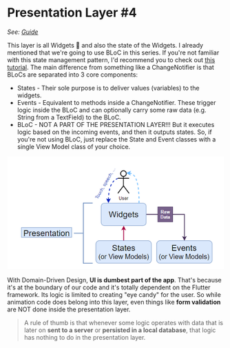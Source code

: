 # Presentation Layer #4

_See: [Guide](https://resocoder.com/2020/03/09/flutter-firebase-ddd-course-1-domain-driven-design-principles/)_

This layer is all Widgets 💙 and also the state of the Widgets. I already mentioned that we're going to use BLoC in this series. If you're not familiar with this state management
pattern, I'd recommend you to check out [this tutorial](https://www.youtube.com/watch?v=THCkkQ-V1-8). The main difference from something like a ChangeNotifier is that BLoCs are
separated into 3 core components:

- States - Their sole purpose is to deliver values (variables) to the widgets.
- Events - Equivalent to methods inside a ChangeNotifier. These trigger logic inside the BLoC and can optionally carry some raw data (e.g. String from a TextField) to the BLoC.
- BLoC - NOT A PART OF THE PRESENTATION LAYER!!! But it executes logic based on the incoming events, and then it outputs states. So, if you're not using BLoC, just replace the
  State and Event classes with a single View Model class of your choice.

![img.png](img.png)

With Domain-Driven Design, **UI is dumbest part of the app**. That's because it's at the boundary of our code and it's totally dependent on the Flutter framework. Its logic is
limited to creating "eye candy" for the user. So while animation code does belong into this layer, even things like **form validation** are NOT done inside the presentation layer.

> A rule of thumb is that whenever some logic operates with data that is later on **sent to a server** or **persisted in a local database**, that logic has nothing to do in the presentation layer.